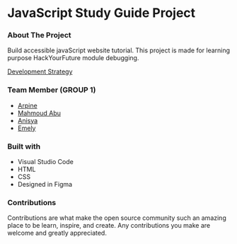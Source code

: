 # JavaScript Study Guide Project

### About The Project
Build accessible javaScript website tutorial. This project is made for learning purpose HackYourFuture module debugging.

[Development Strategy](https://github.com/AnisyaPurnama/JS-StudyGuide-Group1/blob/master/planning/development-strategy.md)

### Team Member (GROUP 1)
- [Arpine](https://github.com/Ina-arpine)
- [Mahmoud Abu](https://github.com/krakla)
- [Anisya](https://github.com/AnisyaPurnama)
- [Emely](https://github.com/emelysalmeron)

### Built with
- Visual Studio Code
- HTML
- CSS
- Designed in Figma

### Contributions
Contributions are what make the open source community such an amazing place to be learn, inspire, and create. Any contributions you make are welcome and greatly appreciated.
